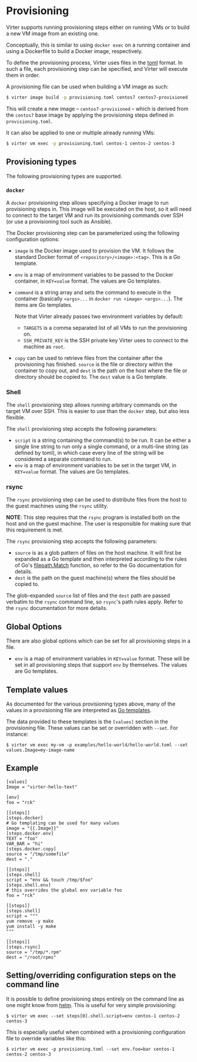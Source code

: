 # Provisioning
Virter supports running provisioning steps either on running VMs or to build a new VM image from an existing one.

Conceptually, this is similar to using `docker exec` on a running container and using a Dockerfile to build a Docker image, respectively.

To define the provisioning process, Virter uses files in the [toml](https://github.com/toml-lang/toml) format. In such a file, each provisioning step can be specified, and Virter will execute them in order.

A provisioning file can be used when building a VM image as such:
```sh
$ virter image build -p provisioning.toml centos7 centos7-provisioned
```
This will create a new image – `centos7-provisioned` – which is derived from the `centos7` base image by applying the provisioning steps defined in `provisioning.toml`.

It can also be applied to one or multiple already running VMs:
```sh
$ virter vm exec -p provisioning.toml centos-1 centos-2 centos-3
```

## Provisioning types

The following provisioning types are supported.

### `docker`
A `docker` provisioning step allows specifying a Docker image to run provisioning steps in. This image will be executed on the host, so it will need to connect to the target VM and run its provisioning commands over SSH (or use a provisioning tool such as Ansible).

The Docker provisioning step can be parameterized using the following configuration options:
* `image` is the Docker image used to provision the VM. It follows the standard Docker format of `<repository>/<image>:<tag>`. This is a Go template.
* `env` is a map of environment variables to be passed to the Docker container, in `KEY=value` format. The values are Go templates.
* `command` is a string array and sets the command to execute in the container (basically `<args>...` in `docker run <image> <args>...`). The items are Go templates.

  Note that Virter already passes two environment variables by default:
  * `TARGETS` is a comma separated list of all VMs to run the provisioning on.
  * `SSH_PRIVATE_KEY` is the SSH private key Virter uses to connect to the machine as `root`.
* `copy` can be used to retrieve files from the container after the provisioning has finished. `source` is the file or directory within the container to copy out, and `dest` is the path on the host where the file or directory should be copied to. The `dest` value is a Go template.

### Shell
The `shell` provisioning step allows running arbitrary commands on the target VM over SSH. This is easier to use than the `docker` step, but also less flexible.

The `shell` provisioning step accepts the following parameters:
* `script` is a string containing the command(s) to be run.
  It can be either a single line string to run only a single command, or a multi-line string (as defined by toml), in which case every line of the string will be considered a separate command to run.
* `env` is a map of environment variables to be set in the target VM, in `KEY=value` format. The values are Go templates.

### rsync

The `rsync` provisioning step can be used to distribute files from the host to the guest machines using the `rsync` utility.

**NOTE**: This step requires that the `rsync` program is installed both on the host and on the guest machine. The user is responsible for making sure that this requirement is met.

The `rsync` provisioning step accepts the following parameters:
* `source` is as a glob pattern of files on the host machine.
  It will first be expanded as a Go template and
  then interpreted according to the rules of Go's [filepath.Match](https://golang.org/pkg/path/filepath/#Match)
  function, so refer to the Go documentation for details.
* `dest` is the path on the guest machine(s) where the files should be copied to.

The glob-expanded `source` list of files and the `dest` path are passed verbatim to the `rsync` command line, so `rsync`'s path rules apply. Refer to the `rsync` documentation for more details.

## Global Options

There are also global options which can be set for all provisioning steps in a file.

* `env` is a map of environment variables in `KEY=value` format. These will be set in all provisioning steps that support `env` by themselves. The values are Go templates.

## Template values

As documented for the various provisioning types above, many of the values in a provisioning file are interpreted as
[Go templates](https://golang.org/pkg/text/template/).

The data provided to these templates is the `[values]` section in the provisioning file. These values can be set or overridden with `--set`. For instance:
```
$ virter vm exec my-vm -p examples/hello-world/hello-world.toml --set values.Image=my-image-name
```

## Example
```
[values]
Image = "virter-hello-text"

[env]
foo = "rck"

[[steps]]
[steps.docker]
# Go templating can be used for many values
image = "{{.Image}}"
[steps.docker.env]
TEXT = "foo"
VAR_BAR = "hi"
[steps.docker.copy]
source = "/tmp/somefile"
dest = "."

[[steps]]
[steps.shell]
script = "env && touch /tmp/$foo"
[steps.shell.env]
# this overrides the global env variable foo
foo = "rck"

[[steps]]
[steps.shell]
script = """
yum remove -y make
yum install -y make
"""

[[steps]]
[steps.rsync]
source = "/tmp/*.rpm"
dest = "/root/rpms"
```

## Setting/overriding configuration steps on the command line

It is possible to define provisioning steps entirely on the command line as one
might know from [helm](https://helm.sh). This is useful for very simple
provisioning:

```shell
$ virter vm exec --set steps[0].shell.script=env centos-1 centos-2 centos-3
```

This is especially useful when combined with a provisioning configuration file to override variables like this:

```shell
$ virter vm exec -p provisioning.toml --set env.foo=bar centos-1 centos-2 centos-3
```
